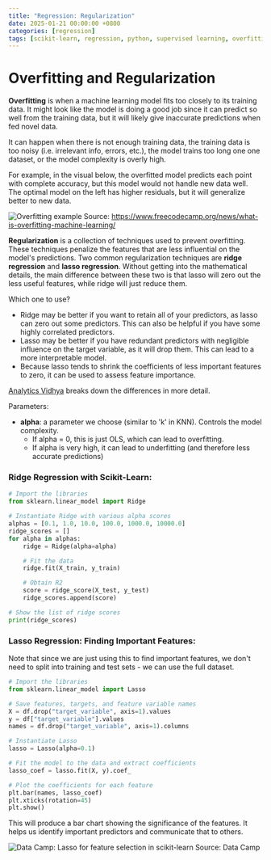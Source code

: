 ```yaml
---
title: "Regression: Regularization"
date: 2025-01-21 00:00:00 +0800
categories: [regression]
tags: [scikit-learn, regression, python, supervised learning, overfitting]
---
```


# Overfitting and Regularization

**Overfitting** is when a machine learning model fits too closely to its training data. It might look like the model is doing a good job since it can predict so well from the training data, but it will likely give inaccurate predictions when fed novel data. 

It can happen when there is not enough training data, the training data is too noisy (i.e. irrelevant info, errors, etc.), the model trains too long one one dataset, or the model complexity is overly high. 

For example, in the visual below, the overfitted model predicts each point with complete accuracy, but this model would not handle new data well. The optimal model on the left has higher residuals, but it will generalize better to new data. 

![Overfitting example](/assets/lib/images/2025-01-21_overfitting.jpg)
Source: https://www.freecodecamp.org/news/what-is-overfitting-machine-learning/

**Regularization** is a collection of techniques used to prevent overfitting. These techniques penalize the features that are less influential on the model's predictions. Two common regularization techniques are **ridge regression** and **lasso regression**. Without getting into the mathematical details, the main difference between these two is that lasso will zero out the less useful features, while ridge will just reduce them. 

Which one to use?
* Ridge may be better if you want to retain all of your predictors, as lasso can zero out some predictors. This can also be helpful if you have some highly correlated predictors. 
* Lasso may be better if you have redundant predictors with negligible influence on the target variable, as it will drop them. This can lead to a more interpretable model. 
* Because lasso tends to shrink the coefficients of less important features to zero, it can be used to assess feature importance. 

[Analytics Vidhya](https://www.analyticsvidhya.com/blog/2016/01/ridge-lasso-regression-python-complete-tutorial/) breaks down the differences in more detail. 


Parameters: 
* **alpha**: a parameter we choose (similar to 'k' in KNN). Controls the model complexity. 
    * If alpha = 0, this is just OLS, which can lead to overfitting. 
    * If alpha is very high, it can lead to underfitting (and therefore less accurate predictions)

### Ridge Regression with Scikit-Learn: 

```python
# Import the libraries
from sklearn.linear_model import Ridge

# Instantiate Ridge with various alpha scores
alphas = [0.1, 1.0, 10.0, 100.0, 1000.0, 10000.0]
ridge_scores = []
for alpha in alphas:
    ridge = Ridge(alpha=alpha)

    # Fit the data
    ridge.fit(X_train, y_train)

    # Obtain R2
    score = ridge_score(X_test, y_test)
    ridge_scores.append(score)

# Show the list of ridge scores
print(ridge_scores)

```

### Lasso Regression: Finding Important Features: 
Note that since we are just using this to find important features, we don't need to split into training and test sets - we can use the full dataset. 

```python
# Import the libraries
from sklearn.linear_model import Lasso

# Save features, targets, and feature variable names
X = df.drop("target_variable", axis=1).values
y = df["target_variable"].values
names = df.drop("target_variable", axis=1).columns

# Instantiate Lasso
lasso = Lasso(alpha=0.1)

# Fit the model to the data and extract coefficients
lasso_coef = lasso.fit(X, y).coef_

# Plot the coefficients for each feature
plt.bar(names, lasso_coef)
plt.xticks(rotation=45)
plt.show()
```
This will produce a bar chart showing the significance of the features. It helps us identify important predictors and communicate that to others. 

![Data Camp: Lasso for feature selection in scikit-learn](/assets/lib/images/2025-01-21_lasso_coefficients.png)
Source: Data Camp

